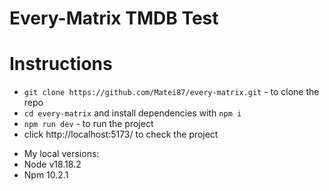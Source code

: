 # Every-Matrix TMDB Test

# Instructions

- `git clone https://github.com/Matei87/every-matrix.git` - to clone the repo
- `cd every-matrix` and install dependencies with `npm i`
- `npm run dev` - to run the project
- click http://localhost:5173/ to check the project

* My local versions:
* Node v18.18.2
* Npm 10.2.1
